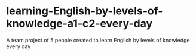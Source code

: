 # learning-English-by-levels-of-knowledge-a1-c2-every-day
A team project of 5 people created to learn English by levels of knowledge every day

